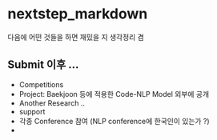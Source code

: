 # nextstep_markdown
다음에 어떤 것들을 하면 재밌을 지 생각정리 겸


## Submit 이후 ...

- Competitions
- Project: Baekjoon 등에 적용한 Code-NLP Model 외부에 공개
- Another Research ..
-   support
- 각종 Conference 참여 (NLP conference에 한국인이 있는가 ?)
- 

